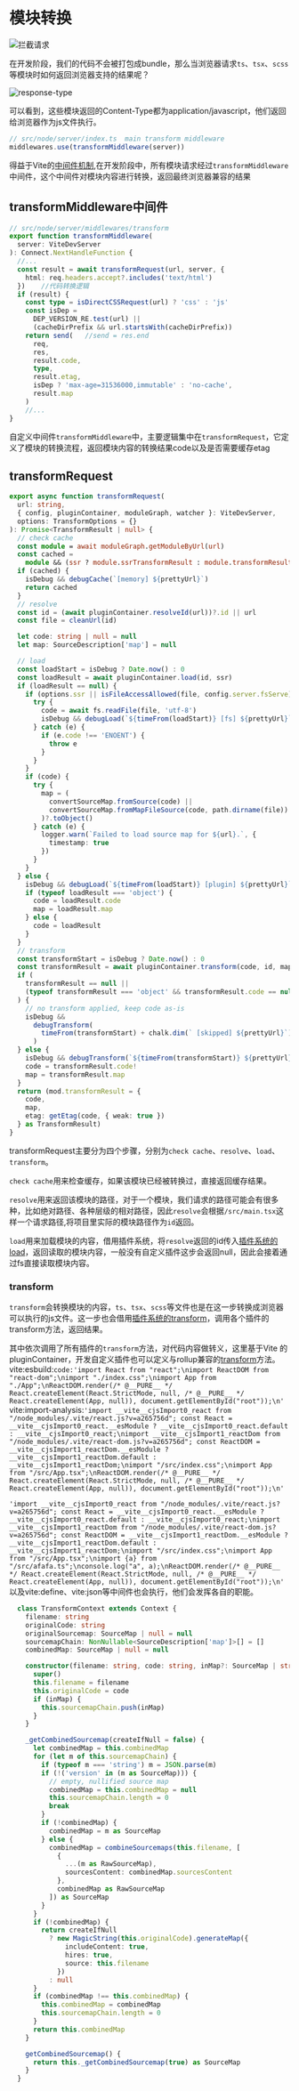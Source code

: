 # 模块转换

![拦截请求](../.vuepress/public/requests.png)

在开发阶段，我们的代码不会被打包成bundle，那么当浏览器请求`ts`、`tsx`、`scss`等模块时如何返回浏览器支持的结果呢？

![response-type](../.vuepress/public/response-type.png)

可以看到，这些模块返回的Content-Type都为application/javascript，他们返回给浏览器作为js文件执行。

```ts
// src/node/server/index.ts  main transform middleware 
middlewares.use(transformMiddleware(server))
```

得益于Vite的[中间件机制](./middlewares.md),在开发阶段中，所有模块请求经过`transformMiddleware`中间件，这个中间件对模块内容进行转换，返回最终浏览器兼容的结果

## transformMiddleware中间件

```ts
// src/node/server/middlewares/transform
export function transformMiddleware(
  server: ViteDevServer
): Connect.NextHandleFunction {
  //...
  const result = await transformRequest(url, server, {
    html: req.headers.accept?.includes('text/html')
  })    //代码转换逻辑
  if (result) {
    const type = isDirectCSSRequest(url) ? 'css' : 'js'
    const isDep =
      DEP_VERSION_RE.test(url) ||
      (cacheDirPrefix && url.startsWith(cacheDirPrefix))
    return send(   //send = res.end
      req,
      res,
      result.code,
      type,
      result.etag,
      isDep ? 'max-age=31536000,immutable' : 'no-cache',
      result.map
    )
    //...
}
```

自定义中间件`transformMiddleware`中，主要逻辑集中在`transformRequest`，它定义了模块的转换流程，返回模块内容的转换结果code以及是否需要缓存etag

## transformRequest

```ts
export async function transformRequest(
  url: string,
  { config, pluginContainer, moduleGraph, watcher }: ViteDevServer,
  options: TransformOptions = {}
): Promise<TransformResult | null> {
  // check cache
  const module = await moduleGraph.getModuleByUrl(url)
  const cached =
    module && (ssr ? module.ssrTransformResult : module.transformResult)
  if (cached) {
    isDebug && debugCache(`[memory] ${prettyUrl}`)
    return cached
  }
  // resolve
  const id = (await pluginContainer.resolveId(url))?.id || url
  const file = cleanUrl(id)

  let code: string | null = null
  let map: SourceDescription['map'] = null

  // load
  const loadStart = isDebug ? Date.now() : 0
  const loadResult = await pluginContainer.load(id, ssr)
  if (loadResult == null) {
    if (options.ssr || isFileAccessAllowed(file, config.server.fsServe)) {
      try {
        code = await fs.readFile(file, 'utf-8')
        isDebug && debugLoad(`${timeFrom(loadStart)} [fs] ${prettyUrl}`)
      } catch (e) {
        if (e.code !== 'ENOENT') {
          throw e
        }
      }
    }
    if (code) {
      try {
        map = (
          convertSourceMap.fromSource(code) ||
          convertSourceMap.fromMapFileSource(code, path.dirname(file))
        )?.toObject()
      } catch (e) {
        logger.warn(`Failed to load source map for ${url}.`, {
          timestamp: true
        })
      }
    }
  } else {
    isDebug && debugLoad(`${timeFrom(loadStart)} [plugin] ${prettyUrl}`)
    if (typeof loadResult === 'object') {
      code = loadResult.code
      map = loadResult.map
    } else {
      code = loadResult
    }
  }
  // transform
  const transformStart = isDebug ? Date.now() : 0
  const transformResult = await pluginContainer.transform(code, id, map, ssr)
  if (
    transformResult == null ||
    (typeof transformResult === 'object' && transformResult.code == null)
  ) {
    // no transform applied, keep code as-is
    isDebug &&
      debugTransform(
        timeFrom(transformStart) + chalk.dim(` [skipped] ${prettyUrl}`)
      )
  } else {
    isDebug && debugTransform(`${timeFrom(transformStart)} ${prettyUrl}`)
    code = transformResult.code!
    map = transformResult.map
  }
  return (mod.transformResult = {
    code,
    map,
    etag: getEtag(code, { weak: true })
  } as TransformResult)
}
```

transformRequest主要分为四个步骤，分别为`check cache`、`resolve`、`load`、`transform`。

`check cache`用来检查缓存，如果该模块已经被转换过，直接返回缓存结果。

`resolve`用来返回该模块的路径，对于一个模块，我们请求的路径可能会有很多种，比如绝对路径、各种层级的相对路径，因此`resolve`会根据`/src/main.tsx`这样一个请求路径,将项目里实际的模块路径作为`id`返回。

`load`用来加载模块的内容，借用插件系统，将`resolve`返回的id传入[插件系统的load](./pluginContainer.md)，返回读取的模块内容，一般没有自定义插件这步会返回null，因此会接着通过fs直接读取模块内容。

### transform

`transform`会转换模块的内容，`ts`、`tsx`、`scss`等文件也是在这一步转换成浏览器可以执行的js文件。这一步也会借用[插件系统的transform](./pluginContainer.md)，调用各个插件的transform方法，返回结果。


其中依次调用了所有插件的`transform`方法，对代码内容做转义，这里基于Vite 的 pluginContainer，开发自定义插件也可以定义与rollup兼容的[transform](https://rollupjs.org/guide/en/#transform)方法。
vite:esbuild:`code:'import React from "react";\nimport ReactDOM from "react-dom";\nimport "./index.css";\nimport App from "./App";\nReactDOM.render(/* @__PURE__ */ React.createElement(React.StrictMode, null, /* @__PURE__ */ React.createElement(App, null)), document.getElementById("root"));\n'`
vite:import-analysis:`'import __vite__cjsImport0_react from "/node_modules/.vite/react.js?v=a265756d"; const React = __vite__cjsImport0_react.__esModule ? __vite__cjsImport0_react.default : __vite__cjsImport0_react;\nimport __vite__cjsImport1_reactDom from "/node_modules/.vite/react-dom.js?v=a265756d"; const ReactDOM = __vite__cjsImport1_reactDom.__esModule ? __vite__cjsImport1_reactDom.default : __vite__cjsImport1_reactDom;\nimport "/src/index.css";\nimport App from "/src/App.tsx";\nReactDOM.render(/* @__PURE__ */ React.createElement(React.StrictMode, null, /* @__PURE__ */ React.createElement(App, null)), document.getElementById("root"));\n'`

`'import __vite__cjsImport0_react from "/node_modules/.vite/react.js?v=a265756d"; const React = __vite__cjsImport0_react.__esModule ? __vite__cjsImport0_react.default : __vite__cjsImport0_react;\nimport __vite__cjsImport1_reactDom from "/node_modules/.vite/react-dom.js?v=a265756d"; const ReactDOM = __vite__cjsImport1_reactDom.__esModule ? __vite__cjsImport1_reactDom.default : __vite__cjsImport1_reactDom;\nimport "/src/index.css";\nimport App from "/src/App.tsx";\nimport {a} from "/src/afafa.ts";\nconsole.log("a", a);\nReactDOM.render(/* @__PURE__ */ React.createElement(React.StrictMode, null, /* @__PURE__ */ React.createElement(App, null)), document.getElementById("root"));\n'`
以及vite:define、vite:json等中间件也会执行，他们会发挥各自的职能。

```ts
  class TransformContext extends Context {
    filename: string
    originalCode: string
    originalSourcemap: SourceMap | null = null
    sourcemapChain: NonNullable<SourceDescription['map']>[] = []
    combinedMap: SourceMap | null = null

    constructor(filename: string, code: string, inMap?: SourceMap | string) {
      super()
      this.filename = filename
      this.originalCode = code
      if (inMap) {
        this.sourcemapChain.push(inMap)
      }
    }

    _getCombinedSourcemap(createIfNull = false) {
      let combinedMap = this.combinedMap
      for (let m of this.sourcemapChain) {
        if (typeof m === 'string') m = JSON.parse(m)
        if (!('version' in (m as SourceMap))) {
          // empty, nullified source map
          combinedMap = this.combinedMap = null
          this.sourcemapChain.length = 0
          break
        }
        if (!combinedMap) {
          combinedMap = m as SourceMap
        } else {
          combinedMap = combineSourcemaps(this.filename, [
            {
              ...(m as RawSourceMap),
              sourcesContent: combinedMap.sourcesContent
            },
            combinedMap as RawSourceMap
          ]) as SourceMap
        }
      }
      if (!combinedMap) {
        return createIfNull
          ? new MagicString(this.originalCode).generateMap({
              includeContent: true,
              hires: true,
              source: this.filename
            })
          : null
      }
      if (combinedMap !== this.combinedMap) {
        this.combinedMap = combinedMap
        this.sourcemapChain.length = 0
      }
      return this.combinedMap
    }

    getCombinedSourcemap() {
      return this._getCombinedSourcemap(true) as SourceMap
    }
  }
```
